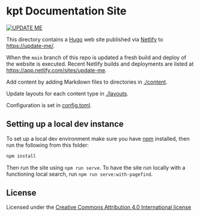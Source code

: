 # kpt Documentation Site

[![UPDATE ME](https://api.netlify.com/api/v1/badges/61012e8d-a38d-457e-b1e4-6dc9dbb87934/deploy-status)](https://app.netlify.com/sites/cloud-native-finland/deploys)

This directory contains a [Hugo](https://gohugo.io) web site published via [Netlify](https://www.netlify.com/) to
<https://update-me/>.

When the `main` branch of this repo is updated a fresh build and deploy of the website is executed. Recent Netlify
builds and deployments are listed at <https://app.netlify.com/sites/update-me>.

Add content by adding Markdown files to directories in [./content](./content).

Update layouts for each content type in [./layouts](./layouts/).

Configuration is set in [config.toml](./config.toml).

## Setting up a local dev instance

To set up a local dev environment make sure you have [npm](https://www.npmjs.com/) installed, then run the following
from this folder:

```sh
npm install
```

Then run the site using `npm run serve`. To have the site run locally with a functioning local search, run
`npm run serve:with-pagefind`.

## License

Licensed under the [Creative Commons Attribution 4.0 International license](LICENSE-documentation)
